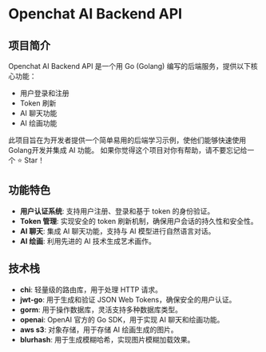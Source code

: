 # Openchat AI Backend API

## 项目简介

Openchat AI Backend API 是一个用 Go (Golang) 编写的后端服务，提供以下核心功能：

- 用户登录和注册
- Token 刷新
- AI 聊天功能
- AI 绘画功能

此项目旨在为开发者提供一个简单易用的后端学习示例，使他们能够快速使用Golang开发并集成 AI 功能。
如果你觉得这个项目对你有帮助，请不要忘记给一个 ⭐️ Star！

## 功能特色

- **用户认证系统**: 支持用户注册、登录和基于 token 的身份验证。
- **Token 管理**: 实现安全的 token 刷新机制，确保用户会话的持久性和安全性。
- **AI 聊天**: 集成 AI 聊天功能，支持与 AI 模型进行自然语言对话。
- **AI 绘画**: 利用先进的 AI 技术生成艺术画作。

## 技术栈

- **chi**: 轻量级的路由库，用于处理 HTTP 请求。
- **jwt-go**: 用于生成和验证 JSON Web Tokens，确保安全的用户认证。
- **gorm**: 用于操作数据库，灵活支持多种数据库类型。
- **openai**: OpenAI 官方的 Go SDK，用于实现 AI 聊天和绘画功能。
- **aws s3**: 对象存储，用于存储 AI 绘画生成的图片。
- **blurhash**: 用于生成模糊哈希，实现图片模糊加载效果。